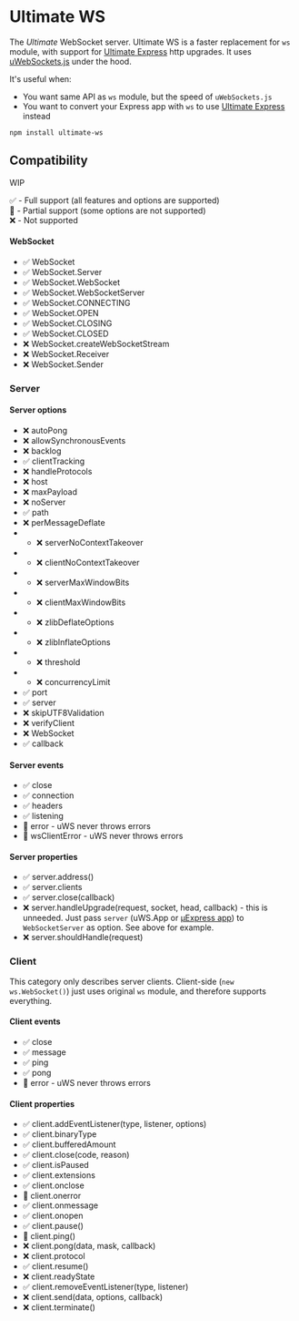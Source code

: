 # Ultimate WS

The *Ultimate* WebSocket server. Ultimate WS is a faster replacement for `ws` module, with support for [Ultimate Express](https://github.com/dimdenGD/ultimate-express) http upgrades. It uses [uWebSockets.js](https://github.com/uNetworking/uWebSockets.js) under the hood.  
  
It's useful when:
- You want same API as `ws` module, but the speed of `uWebSockets.js`
- You want to convert your Express app with `ws` to use [Ultimate Express](https://github.com/dimdenGD/ultimate-express) instead

`npm install ultimate-ws`

## Compatibility

WIP

✅ - Full support (all features and options are supported)  
🚧 - Partial support (some options are not supported)  
❌ - Not supported  

#### WebSocket

- ✅ WebSocket
- ✅ WebSocket.Server
- ✅ WebSocket.WebSocket
- ✅ WebSocket.WebSocketServer
- ✅ WebSocket.CONNECTING
- ✅ WebSocket.OPEN
- ✅ WebSocket.CLOSING
- ✅ WebSocket.CLOSED
- ❌ WebSocket.createWebSocketStream
- ❌ WebSocket.Receiver
- ❌ WebSocket.Sender

### Server

#### Server options

- ❌ autoPong
- ❌ allowSynchronousEvents 
- ❌ backlog
- ✅ clientTracking
- ❌ handleProtocols
- ❌ host
- ❌ maxPayload
- ❌ noServer
- ✅ path
- ❌ perMessageDeflate
- - ❌ serverNoContextTakeover
- - ❌ clientNoContextTakeover
- - ❌ serverMaxWindowBits
- - ❌ clientMaxWindowBits
- - ❌ zlibDeflateOptions
- - ❌ zlibInflateOptions
- - ❌ threshold
- - ❌ concurrencyLimit
- ✅ port
- ✅ server
- ❌ skipUTF8Validation 
- ❌ verifyClient
- ❌ WebSocket
- ✅ callback

#### Server events

- ✅ close
- ✅ connection
- ✅ headers
- ✅ listening
- 🚧 error - uWS never throws errors
- 🚧 wsClientError - uWS never throws errors

#### Server properties

- ✅ server.address()
- ✅ server.clients
- ✅ server.close(callback)
- ❌ server.handleUpgrade(request, socket, head, callback) - this is unneeded. Just pass `server` (uWS.App or [µExpress app](https://github.com/dimdenGD/ultimate-express)) to `WebSocketServer` as option. See above for example.
- ❌ server.shouldHandle(request)

### Client

This category only describes server clients. Client-side (`new ws.WebSocket()`) just uses original `ws` module, and therefore supports everything.

#### Client events

- ✅ close
- ✅ message
- ✅ ping
- ✅ pong
- 🚧 error - uWS never throws errors

#### Client properties

- ✅ client.addEventListener(type, listener, options)
- ✅ client.binaryType
- ✅ client.bufferedAmount
- ✅ client.close(code, reason)
- ✅ client.isPaused
- ✅ client.extensions
- ✅ client.onclose
- 🚧 client.onerror
- ✅ client.onmessage
- ✅ client.onopen
- ✅ client.pause()
- 🚧 client.ping()
- ❌ client.pong(data, mask, callback)
- ❌ client.protocol
- ✅ client.resume()
- ❌ client.readyState
- ✅ client.removeEventListener(type, listener)
- ❌ client.send(data, options, callback)
- ❌ client.terminate()
